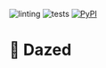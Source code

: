 ![linting](https://github.com/calmdown13/dazed/workflows/Linting/badge.svg)
![tests](https://github.com/calmdown13/dazed/workflows/Tests/badge.svg)
[![PyPI](https://img.shields.io/pypi/v/dazed.svg)](https://pypi.org/project/dazed/)

# 💫 Dazed
